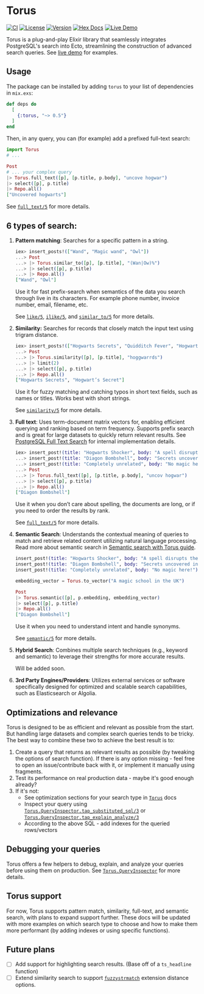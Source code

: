# Torus

[![CI](https://github.com/dimamik/torus/actions/workflows/ci.yml/badge.svg)](https://github.com/dimamik/torus/actions/workflows/ci.yml)
[![License](https://img.shields.io/hexpm/l/torus.svg)](https://github.com/dimamik/torus/blob/main/LICENSE)
[![Version](https://img.shields.io/hexpm/v/torus.svg)](https://hex.pm/packages/torus)
[![Hex Docs](https://img.shields.io/badge/documentation-gray.svg)](https://hexdocs.pm/torus)
[![Live Demo](https://img.shields.io/badge/Live%20Demo-online-brightgreen?logo=bolt&logoColor=white)](https://torus.dimamik.com)

<!-- MDOC -->

Torus is a plug-and-play Elixir library that seamlessly integrates PostgreSQL's search into Ecto, streamlining the construction of advanced search queries. See [live demo](https://torus.dimamik.com) for examples.

## Usage

The package can be installed by adding `torus` to your list of dependencies in `mix.exs`:

```elixir
def deps do
  [
    {:torus, "~> 0.5"}
  ]
end
```

Then, in any query, you can (for example) add a prefixed full-text search:

```elixir
import Torus
# ...

Post
# ... your complex query
|> Torus.full_text([p], [p.title, p.body], "uncove hogwar")
|> select([p], p.title)
|> Repo.all()
["Uncovered hogwarts"]
```

See [`full_text/5`](https://hexdocs.pm/torus/Torus.html#full_text/5) for more details.

## 6 types of search:

1. **Pattern matching**: Searches for a specific pattern in a string.

   ```elixir
   iex> insert_posts!(["Wand", "Magic wand", "Owl"])
   ...> Post
   ...> |> Torus.similar_to([p], [p.title], "(Wan|Ow)%")
   ...> |> select([p], p.title)
   ...> |> Repo.all()
   ["Wand", "Owl"]
   ```

   Use it for fast prefix-search when semantics of the data you search through live in its characters. For example phone number, invoice number, email, filename, etc.

   See [`like/5`](https://hexdocs.pm/torus/Torus.html#like/5), [`ilike/5`](https://hexdocs.pm/torus/Torus.html#ilike/5), and [`similar_to/5`](https://hexdocs.pm/torus/Torus.html#similar_to/5) for more details.

1. **Similarity:** Searches for records that closely match the input text using trigram distance.

   ```elixir
   iex> insert_posts!(["Hogwarts Secrets", "Quidditch Fever", "Hogwart’s Secret"])
   ...> Post
   ...> |> Torus.similarity([p], [p.title], "hoggwarrds")
   ...> |> limit(2)
   ...> |> select([p], p.title)
   ...> |> Repo.all()
   ["Hogwarts Secrets", "Hogwart’s Secret"]
   ```

   Use it for fuzzy matching and catching typos in short text fields, such as names or titles. Works best with short strings.

   See [`similarity/5`](https://hexdocs.pm/torus/Torus.html#similarity/5) for more details.

1. **Full text**: Uses term-document matrix vectors for, enabling efficient querying and ranking based on term frequency. Supports prefix search and is great for large datasets to quickly return relevant results. See [PostgreSQL Full Text Search](https://www.postgresql.org/docs/current/textsearch.html) for internal implementation details.

   ```elixir
   iex> insert_post!(title: "Hogwarts Shocker", body: "A spell disrupts the Quidditch Cup.")
   ...> insert_post!(title: "Diagon Bombshell", body: "Secrets uncovered in the heart of Hogwarts.")
   ...> insert_post!(title: "Completely unrelated", body: "No magic here!")
   ...> Post
   ...> |> Torus.full_text([p], [p.title, p.body], "uncov hogwar")
   ...> |> select([p], p.title)
   ...> |> Repo.all()
   ["Diagon Bombshell"]
   ```

   Use it when you don’t care about spelling, the documents are long, or if you need to order the results by rank.

   See [`full_text/5`](https://hexdocs.pm/torus/Torus.html#full_text/5) for more details.

1. **Semantic Search**: Understands the contextual meaning of queries to match and retrieve related content utilizing natural language processing. Read more about semantic search in [Semantic search with Torus guide](/guides/semantic_search.md).

   ```elixir
   insert_post!(title: "Hogwarts Shocker", body: "A spell disrupts the Quidditch Cup.")
   insert_post!(title: "Diagon Bombshell", body: "Secrets uncovered in the heart of Hogwarts.")
   insert_post!(title: "Completely unrelated", body: "No magic here!")

   embedding_vector = Torus.to_vector("A magic school in the UK")

   Post
   |> Torus.semantic([p], p.embedding, embedding_vector)
   |> select([p], p.title)
   |> Repo.all()
   ["Diagon Bombshell"]
   ```

   Use it when you need to understand intent and handle synonyms.

   See [`semantic/5`](https://hexdocs.pm/torus/Torus.html#semantic/5) for more details.

1. **Hybrid Search**: Combines multiple search techniques (e.g., keyword and semantic) to leverage their strengths for more accurate results.

   Will be added soon.

1. **3rd Party Engines/Providers**: Utilizes external services or software specifically designed for optimized and scalable search capabilities, such as Elasticsearch or Algolia.

## Optimizations and relevance

Torus is designed to be as efficient and relevant as possible from the start. But handling large datasets and complex search queries tends to be tricky. The best way to combine these two to achieve the best result is to:

1. Create a query that returns as relevant results as possible (by tweaking the options of search function). If there is any option missing - feel free to open an issue/contribute back with it, or implement it manually using fragments.
2. Test its performance on real production data - maybe it's good enough already?
3. If it's not:
   - See optimization sections for your search type in [`Torus`](https://hexdocs.pm/torus/Torus.html) docs
   - Inspect your query using [`Torus.QueryInspector.tap_substituted_sql/3`](https://hexdocs.pm/torus/Torus.QueryInspector.html#tap_substituted_sql/3) or [`Torus.QueryInspector.tap_explain_analyze/3`](https://hexdocs.pm/torus/Torus.QueryInspector.html#tap_explain_analyze/3)
   - According to the above SQL - add indexes for the queried rows/vectors

## Debugging your queries

Torus offers a few helpers to debug, explain, and analyze your queries before using them on production. See [`Torus.QueryInspector`](https://hexdocs.pm/torus/Torus.QueryInspector.html) for more details.

## Torus support

For now, Torus supports pattern match, similarity, full-text, and semantic search, with plans to expand support further. These docs will be updated with more examples on which search type to choose and how to make them more performant (by adding indexes or using specific functions).

<!-- MDOC -->

## Future plans

- [ ] Add support for highlighting search results. (Base off of a `ts_headline` function)
- [ ] Extend similarity search to support [`fuzzystrmatch`](https://www.postgresql.org/docs/current/fuzzystrmatch.html) extension distance options.
